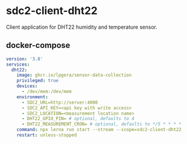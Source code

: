 # sdc2-client-dht22

Client application for DHT22 humidity and temperature sensor.

## docker-compose

```yaml
version: '3.8'
services:
  dht22:
    image: ghcr.io/lpgera/sensor-data-collection
    privileged: true
    devices:
      - /dev/mem:/dev/mem
    environment:
      - SDC2_URL=http://server:4000
      - SDC2_API_KEY=<api key with write access>
      - SDC2_LOCATION=<measurement location name>
      - DHT22_GPIO_PIN= # optional, defaults to 4
      - DHT22_MEASUREMENT_CRON= # optional, defaults to */5 * * * *
    command: npx lerna run start --stream --scope=sdc2-client-dht22
    restart: unless-stopped
```
